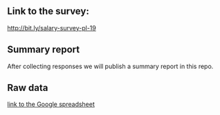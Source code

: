 ## Link to the survey:
http://bit.ly/salary-survey-pl-19

## Summary report
After collecting responses we will publish a summary report in this repo.

## Raw data
[link to the Google spreadsheet](https://docs.google.com/spreadsheets/d/1po8Q24WUpttf3vCC80Ldyuf-o-UkuCSap4ABGZzzXeY/edit?usp=sharing)

